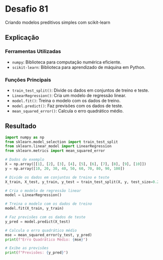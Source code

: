 # Desafio 81

Criando modelos preditivos simples com scikit-learn

## Explicação

### Ferramentas Utilizadas

- `numpy`: Biblioteca para computação numérica eficiente.
- `scikit-learn`: Biblioteca para aprendizado de máquina em Python.

### Funções Principais

- `train_test_split()`: Divide os dados em conjuntos de treino e teste.
- `LinearRegression()`: Cria um modelo de regressão linear.
- `model.fit()`: Treina o modelo com os dados de treino.
- `model.predict()`: Faz previsões com os dados de teste.
- `mean_squared_error()`: Calcula o erro quadrático médio.

## Resultado

```py
import numpy as np
from sklearn.model_selection import train_test_split
from sklearn.linear_model import LinearRegression
from sklearn.metrics import mean_squared_error

# Dados de exemplo
X = np.array([[1], [2], [3], [4], [5], [6], [7], [8], [9], [10]])
y = np.array([10, 20, 30, 40, 50, 60, 70, 80, 90, 100])

# Divide os dados em conjuntos de treino e teste
X_train, X_test, y_train, y_test = train_test_split(X, y, test_size=0.2, random_state=42)

# Cria o modelo de regressão linear
model = LinearRegression()

# Treina o modelo com os dados de treino
model.fit(X_train, y_train)

# Faz previsões com os dados de teste
y_pred = model.predict(X_test)

# Calcula o erro quadrático médio
mse = mean_squared_error(y_test, y_pred)
print(f"Erro Quadrático Médio: {mse}")

# Exibe as previsões
print(f"Previsões: {y_pred}")